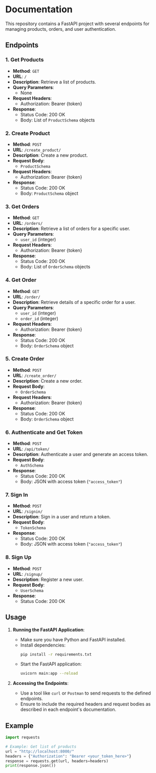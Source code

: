 # Documentation

This repository contains a FastAPI project with several endpoints for managing products, orders, and user authentication.

## Endpoints

### 1. Get Products

- **Method**: `GET`
- **URL**: `/`
- **Description**: Retrieve a list of products.
- **Query Parameters**:
  - None
- **Request Headers**:
  - Authorization: Bearer {token}
- **Response**:
  - Status Code: 200 OK
  - Body: List of `ProductSchema` objects

### 2. Create Product

- **Method**: `POST`
- **URL**: `/create_product/`
- **Description**: Create a new product.
- **Request Body**:
  - `ProductSchema`
- **Request Headers**:
  - Authorization: Bearer {token}
- **Response**:
  - Status Code: 200 OK
  - Body: `ProductSchema` object

### 3. Get Orders

- **Method**: `GET`
- **URL**: `/orders/`
- **Description**: Retrieve a list of orders for a specific user.
- **Query Parameters**:
  - `user_id` (integer)
- **Request Headers**:
  - Authorization: Bearer {token}
- **Response**:
  - Status Code: 200 OK
  - Body: List of `OrderSchema` objects

### 4. Get Order

- **Method**: `GET`
- **URL**: `/order/`
- **Description**: Retrieve details of a specific order for a user.
- **Query Parameters**:
  - `user_id` (integer)
  - `order_id` (integer)
- **Request Headers**:
  - Authorization: Bearer {token}
- **Response**:
  - Status Code: 200 OK
  - Body: `OrderSchema` object

### 5. Create Order

- **Method**: `POST`
- **URL**: `/create_order/`
- **Description**: Create a new order.
- **Request Body**:
  - `OrderSchema`
- **Request Headers**:
  - Authorization: Bearer {token}
- **Response**:
  - Status Code: 200 OK
  - Body: `OrderSchema` object

### 6. Authenticate and Get Token

- **Method**: `POST`
- **URL**: `/api/token/`
- **Description**: Authenticate a user and generate an access token.
- **Request Body**:
  - `AuthSchema`
- **Response**:
  - Status Code: 200 OK
  - Body: JSON with access token (`"access_token"`)

### 7. Sign In

- **Method**: `POST`
- **URL**: `/signin/`
- **Description**: Sign in a user and return a token.
- **Request Body**:
  - `TokenSchema`
- **Response**:
  - Status Code: 200 OK
  - Body: JSON with access token (`"access_token"`)

### 8. Sign Up

- **Method**: `POST`
- **URL**: `/signup/`
- **Description**: Register a new user.
- **Request Body**:
  - `UserSchema`
- **Response**:
  - Status Code: 200 OK

## Usage

1. **Running the FastAPI Application**:

   - Make sure you have Python and FastAPI installed.
   - Install dependencies:
     ```bash
     pip install -r requirements.txt
     ```
   - Start the FastAPI application:
     ```bash
     uvicorn main:app --reload
     ```

2. **Accessing the Endpoints**:
   - Use a tool like `curl` or `Postman` to send requests to the defined endpoints.
   - Ensure to include the required headers and request bodies as described in each endpoint's documentation.

## Example

```python
import requests

# Example: Get list of products
url = "http://localhost:8000/"
headers = {"Authorization": "Bearer <your_token_here>"}
response = requests.get(url, headers=headers)
print(response.json())
```
